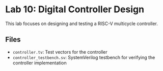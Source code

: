 # Lab 10: Digital Controller Design

This lab focuses on designing and testing a RISC-V multicycle controller.

## Files

- `controller.tv`: Test vectors for the controller
- `controller_testbench.sv`: SystemVerilog testbench for verifying the controller implementation
